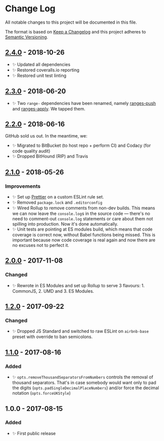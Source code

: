 # Change Log

All notable changes to this project will be documented in this file.

The format is based on [Keep a Changelog](http://keepachangelog.com/)
and this project adheres to [Semantic Versioning](http://semver.org/).

## [2.4.0] - 2018-10-26

- ✨ Updated all dependencies
- ✨ Restored coveralls.io reporting
- ✨ Restored unit test linting

## [2.3.0] - 2018-06-20

- ✨ Two `range-` dependencies have been renamed, namely [ranges-push](https://www.npmjs.com/package/ranges-push) and [ranges-apply](https://www.npmjs.com/package/ranges-apply). We tapped them.

## [2.2.0] - 2018-06-16

GitHub sold us out. In the meantime, we:

- ✨ Migrated to BitBucket (to host repo + perform CI) and Codacy (for code quality audit)
- ✨ Dropped BitHound (RIP) and Travis

## [2.1.0] - 2018-05-26

### Improvements

- ✨ Set up [Prettier](https://prettier.io) on a custom ESLint rule set.
- ✨ Removed `package.lock` and `.editorconfig`
- ✨ Wired Rollup to remove comments from non-dev builds. This means we can now leave the `console.log`s in the source code — there's no need to comment-out `console.log` statements or care about them not spilling into production. Now it's done automatically.
- ✨ Unit tests are pointing at ES modules build, which means that code coverage is correct now, without Babel functions being missed. This is important because now code coverage is real again and now there are no excuses not to perfect it.

## [2.0.0] - 2017-11-08

### Changed

- ✨ Rewrote in ES Modules and set up Rollup to serve 3 flavours: 1. CommonJS, 2. UMD and 3. ES Modules.

## [1.2.0] - 2017-09-22

### Changed

- ✨ Dropped JS Standard and switched to raw ESLint on `airbnb-base` preset with override to ban semicolons.

## [1.1.0] - 2017-08-16

### Added

- ✨ `opts.removeThousandSeparatorsFromNumbers` controls the removal of thousand separators. That's in case somebody would want only to pad the digits (`opts.padSingleDecimalPlaceNumbers`) and/or force the decimal notation (`opts.forceUKStyle`)

## 1.0.0 - 2017-08-15

### Added

- ✨ First public release

[1.1.0]: https://bitbucket.org/codsen/string-remove-thousand-separators/branches/compare/v1.1.0%0Dv1.0.4#diff
[1.2.0]: https://bitbucket.org/codsen/string-remove-thousand-separators/branches/compare/v1.2.0%0Dv1.1.2#diff
[2.0.0]: https://bitbucket.org/codsen/string-remove-thousand-separators/branches/compare/v2.0.0%0Dv1.2.0#diff
[2.1.0]: https://bitbucket.org/codsen/string-remove-thousand-separators/branches/compare/v2.1.0%0Dv2.0.8#diff
[2.2.0]: https://bitbucket.org/codsen/string-remove-thousand-separators/branches/compare/v2.2.0%0Dv2.1.0#diff
[2.3.0]: https://bitbucket.org/codsen/string-remove-thousand-separators/branches/compare/v2.3.0%0Dv2.2.0#diff
[2.4.0]: https://bitbucket.org/codsen/string-remove-thousand-separators/branches/compare/v2.4.0%0Dv2.3.0#diff
